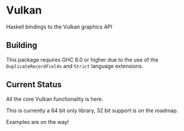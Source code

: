 # Vulkan

Haskell bindings to the Vulkan graphics API

## Building

This package requires GHC 8.0 or higher due to the use of the
`DuplicateRecordFields` and `Strict` language extensions.

## Current Status

All the core Vulkan functionality is here.

This is currently a 64 bit only library, 32 bit support is on the roadmap.

Examples are on the way!

